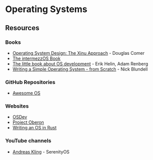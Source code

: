 # Operating Systems

## Resources

### Books

* [Operating System Design: The Xinu Approach](https://www.amazon.co.uk/Operating-System-Design-Approach-Second-ebook/dp/B00UVB2YA2) - Douglas Comer
* [The intermezzOS Book](https://intermezzos.github.io/book/)
* [The little book about OS development](https://littleosbook.github.io/) - Erik Helin, Adam Renberg
* [Writing a Simple Operating System - from Scratch](https://www.cs.bham.ac.uk/\~exr/lectures/opsys/10\_11/lectures/os-dev.pdf) - Nick Blundell

### GitHub Repositories

* [Awesome OS](https://github.com/jubalh/awesome-os)

### Websites

* [OSDev](https://wiki.osdev.org/Main\_Page)
* [Project Oberon](https://www.projectoberon.com/)
* [Writing an OS in Rust](https://os.phil-opp.com/)

### YouTube channels

* [Andreas Kling](https://www.youtube.com/c/AndreasKling/videos) - SerenityOS
